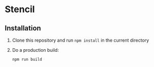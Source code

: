 # Stencil

## Installation

1. Clone this repository and run `npm install` in the current directory
2. Do a production build:

   ```sh
   npm run build
   ```
